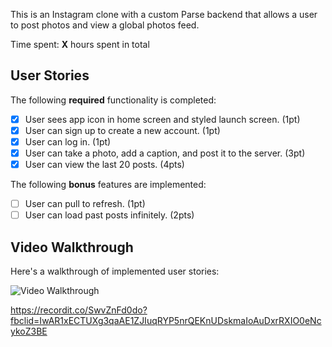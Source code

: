 This is an Instagram clone with a custom Parse backend that allows a user to post photos and view a global photos feed.

Time spent: **X** hours spent in total

## User Stories

The following **required** functionality is completed:

- [x] User sees app icon in home screen and styled launch screen. (1pt)
- [x] User can sign up to create a new account. (1pt)
- [x] User can log in. (1pt)
- [x] User can take a photo, add a caption, and post it to the server. (3pt)
- [x] User can view the last 20 posts. (4pts)

The following **bonus** features are implemented:

- [ ] User can pull to refresh. (1pt)
- [ ] User can load past posts infinitely. (2pts)

## Video Walkthrough

Here's a walkthrough of implemented user stories:

<img src='https://recordit.co/SwvZnFd0do?fbclid=IwAR1xECTUXg3qaAE1ZJIuqRYP5nrQEKnUDskmaIoAuDxrRXIO0eNcykoZ3BE.gif' title='Video Walkthrough' width='' alt='Video Walkthrough' />

https://recordit.co/SwvZnFd0do?fbclid=IwAR1xECTUXg3qaAE1ZJIuqRYP5nrQEKnUDskmaIoAuDxrRXIO0eNcykoZ3BE
